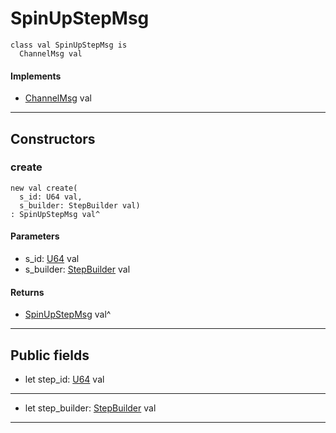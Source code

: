 # SpinUpStepMsg

```pony
class val SpinUpStepMsg is
  ChannelMsg val
```

#### Implements

* [ChannelMsg](wallaroo-core-messages-ChannelMsg) val

---

## Constructors

### create

```pony
new val create(
  s_id: U64 val,
  s_builder: StepBuilder val)
: SpinUpStepMsg val^
```
#### Parameters

*   s_id: [U64](builtin-U64) val
*   s_builder: [StepBuilder](wallaroo-core-topology-StepBuilder) val

#### Returns

* [SpinUpStepMsg](wallaroo-core-messages-SpinUpStepMsg) val^

---

## Public fields

* let step_id: [U64](builtin-U64) val

---

* let step_builder: [StepBuilder](wallaroo-core-topology-StepBuilder) val

---

